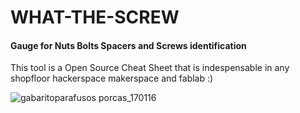 # WHAT-THE-SCREW
#### Gauge for Nuts Bolts Spacers and Screws identification

This tool is a Open Source Cheat Sheet that is indespensable in any shopfloor hackerspace makerspace and fablab :)

![gabaritoparafusos porcas_170116](https://user-images.githubusercontent.com/11083514/49312583-7d7b1180-f4dc-11e8-8c32-009e101e07cc.png)


